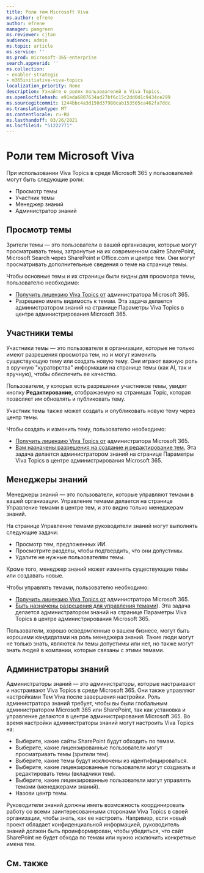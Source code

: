 ```yaml
---
title: Роли тем Microsoft Viva
ms.author: efrene
author: efrene
manager: pamgreen
ms.reviewer: cjtan
audience: admin
ms.topic: article
ms.service: ''
ms.prod: microsoft-365-enterprise
search.appverid: ''
ms.collection:
- enabler-strategic
- m365initiative-viva-topics
localization_priority: None
description: Узнайте о ролях пользователей в Viva Topics.
ms.openlocfilehash: e91eda6807634ad27bf6c15c2dd0d1c9434ce299
ms.sourcegitcommit: 1244bbc4a3d150d37980cab153505ca462fa7ddc
ms.translationtype: MT
ms.contentlocale: ru-RU
ms.lasthandoff: 03/26/2021
ms.locfileid: "51222771"
---
```

# <a name="microsoft-viva-topics-roles"></a>Роли тем Microsoft Viva 

При использовании Viva Topics в среде Microsoft 365 у пользователей могут быть следующие роли:
-   Просмотр темы
-   Участник темы
-   Менеджер знаний
-   Администратор знаний

## <a name="topic-viewer"></a>Просмотр темы

Зрители темы — это пользователи в вашей организации, которые могут просматривать темы, затронутые на их современном сайте SharePoint, Microsoft Search через SharePoint и Office.com и центре тем. Они могут просматривать дополнительные сведения о теме на странице темы. 

Чтобы основные темы и их страницы были видны для просмотра темы, пользователю необходимо:
-   [Получить лицензию Viva Topics от](./set-up-topic-experiences.md#assign-licenses) администратора Microsoft 365.
-   Разрешено иметь видимость к темам. Эта задача делается администратором знаний на странице Параметры Viva Topics в центре администрирования Microsoft 365.


## <a name="topic-contributors"></a>Участники темы

Участники темы — это пользователи в организации, которые не только имеют разрешения просмотра тем, но и могут изменить существующую тему или создать новую тему. Они играют важную роль в вручную "кураторства" информации на странице темы (как AI, так и вручную), чтобы обеспечить ее качество.

Пользователи, у которых есть разрешения участников темы, увидят кнопку **Редактирование,** отображаемую на страницах Topic, которая позволяет им обновлять и публиковать тему.

Участник темы также может создать и опубликовать новую тему через центр темы.

Чтобы создать и изменить тему, пользователю необходимо:

-   [Получить лицензию Viva Topics от](./set-up-topic-experiences.md#assign-licenses) администратора Microsoft 365.
-   [Вам назначены разрешения на создание и редактирование тем.](./topic-experiences-user-permissions.md) Эта задача делается администратором знаний на странице Параметры Viva Topics в центре администрирования Microsoft 365.

## <a name="knowledge-managers"></a>Менеджеры знаний

Менеджеры знаний — это пользователи, которые управляют темами в вашей организации.  Управление темами делается на странице Управление темами в центре тем, и это видно только менеджерам знаний.

На странице Управление темами руководители знаний могут выполнять следующие задачи:
-   Просмотр тем, предложенных ИИ.
-   Просмотрите разделы, чтобы подтвердить, что они допустимы.
-   Удалите не нужные пользователям темы.

Кроме того, менеджер знаний может изменять существующие темы или создавать новые.

Чтобы управлять темами, пользователю необходимо:
-   [Получить лицензию Viva Topics от](./set-up-topic-experiences.md#assign-licenses) администратора Microsoft 365.
-   [Быть назначены разрешения для управления темами](./topic-experiences-user-permissions.md)). Эта задача делается администратором знаний на странице Параметры Viva Topics в центре администрирования Microsoft 365.

Пользователи, хорошо осведомленные о вашем бизнесе, могут быть хорошими кандидатами на роль менеджера знаний. Такие люди могут не только знать, являются ли темы допустимы или нет, но также могут знать людей в компании, которые связаны с этими темами.


## <a name="knowledge-admins"></a>Администраторы знаний

Администраторы знаний — это администраторы, которые настраивают и настраивают Viva Topics в среде Microsoft 365. Они также управляют настройками Тем Viva после завершения настройки. Роль администратора знаний требует, чтобы вы были глобальным администратором Microsoft 365 или SharePoint, так как установка и управление делаются в центре администрирования Microsoft 365.
Во время настройки администраторы знаний могут настроить Viva Topics на:

-   Выберите, какие сайты SharePoint будут обходить по темам.
-   Выберите, какие лицензированные пользователи могут просматривать темы (зрители тем).
-   Выберите, какие темы будут исключены из идентифицироваться.
-   Выберите, какие лицензированные пользователи могут создавать и редактировать темы (вкладчики тем).
-   Выберите, какие лицензированные пользователи могут управлять темами (менеджерами знаний).
-   Назови центр темы.

Руководители знаний должны иметь возможность координировать работу со всеми заинтересованными сторонами Viva Topics в своей организации, чтобы знать, как ее настроить. Например, если новый проект обладает конфиденциальной информацией, руководитель знаний должен быть проинформирован, чтобы убедиться, что сайт SharePoint не будет обхода по темам или нужно исключить конкретные имена тем.


## <a name="see-also"></a>См. также